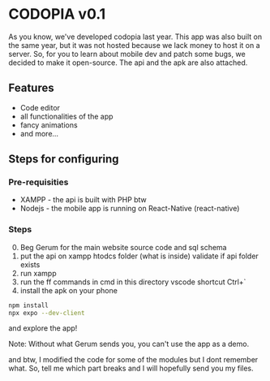 # CODOPIA v0.1

As you know, we've developed codopia last year. This app was also built on the same year, but it was not hosted because we lack money to host it on a server. So, for you to learn about mobile dev and patch some bugs, we decided to make it open-source. The api and the apk are also attached.

## Features

- Code editor
- all functionalities of the app
- fancy animations
- and more...

## Steps for configuring

### Pre-requisities

- XAMPP - the api is built with PHP btw
- Nodejs - the mobile app is running on React-Native (react-native)

### Steps

0. Beg Gerum for the main website source code and sql schema
1. put the api on xampp htodcs folder (what is inside) validate if api folder exists
2. run xampp
3. run the ff commands in cmd in this directory vscode shortcut Ctrl+`
4. install the apk on your phone

```bash
npm install
npx expo --dev-client
```

and explore the app!

Note: Without what Gerum sends you, you can't use the app as a demo.

and btw, I modified the code for some of the modules but I dont remember what. So, tell me which part breaks and I will hopefully send you my files.
